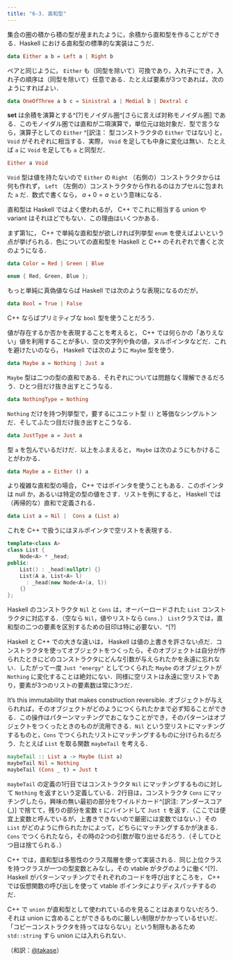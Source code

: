 ```yaml
---
title: "6-3. 直和型"
---
```


集合の圏の積から積の型が産まれたように，余積から直和型を作ることができる．Haskell における直和型の標準的な実装はこうだ．

```haskell
data Either a b = Left a | Right b
```

ペアと同じように， `Either` も（同型を除いて）可換であり，入れ子にでき，入れ子の順序は（同型を除いて）任意である．たとえば要素が3つであれば，次のようにすればよい．

```haskell
data OneOfThree a b c = Sinistral a | Medial b | Dextral c
```

$\mathbf{set}$ は余積を演算とする^[?]モノイダル圏^[さらに言えば対称モノイダル圏] である．このモノイダル圏では直和が二項演算で，単位元は始対象だ．型で言うなら，演算子としての `Either` ^[訳注： 型コンストラクタの `Either` ではない] と，`Void` がそれぞれに相当する．実際， `Void` を足しても中身に変化は無い．たとえば `a` に `Void` を足しても `a` と同型だ．

```haskell
Either a Void
```

`Void` 型は値を持たないので `Either` の `Right` （右側の）コンストラクタからは何も作れず， `Left` （左側の）コンストラクタから作れるのはカプセルに包まれた `a` だ．数式で書くなら， $a+0=a$ という意味になる．

直和型は Haskell ではよく使われるが， C++ でこれに相当する union や　variant はそれほどでもない．この理由はいくつかある．

まず第1に， C++ で単純な直和型が欲しければ列挙型 `enum` を使えばよいという点が挙げられる．色についての直和型を Haskell と C++ のそれぞれで書くと次のようになる．

```haskell
data Color = Red | Green | Blue
```

```cpp
enum { Red, Green, Blue };
```

もっと単純に真偽値ならば Haskell では次のような表現になるのだが，

```haskell
data Bool = True | False
```

C++ ならばプリミティブな `bool` 型を使うことだろう．

値が存在するか否かを表現することを考えると， C++ では何らかの「ありえない」値を利用することが多い．空の文字列や負の値，ヌルポインタなどだ．これを避けたいのなら， Haskell では次のように `Maybe` 型を使う．

```haskell
data Maybe a = Nothing | Just a
```

`Maybe` 型は二つの型の直和である．それぞれについては問題なく理解できるだろう．ひとつ目だけ抜き出すとこうなる．

```haskell
data NothingType = Nothing
```

`Nothing` だけを持つ列挙型で，要するにユニット型 `()` と等価なシングルトンだ．そしてふたつ目だけ抜き出すとこうなる．

```haskell
data JustType a = Just a
```

型 `a` を包んでいるだけだ．以上をふまえると， `Maybe` は次のようにもかけることがわかる．

```haskell
data Maybe a = Either () a
```

より複雑な直和型の場合， C++ ではポインタを使うこともある．このポインタは null か，あるいは特定の型の値をさす．リストを例にすると， Haskell では（再帰的な）直和で定義される．

```haskell
data List a = Nil |  Cons a (List a)
```

これを C++ で扱うにはヌルポインタで空リストを表現する．

```cpp
template<class A>
class List {
    Node<A> * _head;
public:
    List() : _head(nullptr) {}
    List(A a, List<A> l)
      : _head(new Node<A>(a, l))
    {}
};
```

Haskell のコンストラクタ `Nil` と `Cons` は，オーバーロードされた `List` コンストラクタに対応する．（空なら `Nil`，値やリストなら `Cons`．） `List`クラスでは，直和型の二つの要素を区別するための目印は特に必要ない．^[?]

Haskell と C++ での大きな違いは， Haskell は値の上書きを許さない点だ．コンストラクタを使ってオブジェクトをつくったら，そのオブジェクトは自分が作られたときにどのコンストラクタにどんな引数が与えられたかを永遠に忘れない．したがって一度 `Just "energy"` としてつくられた `Maybe` のオブジェクトが `Nothing` に変化することは絶対にない．同様に空リストは永遠に空リストであり，要素が3つのリストの要素数は常に3つだ．

It’s this immutability that makes construction reversible. オブジェクトが与えられれば，そのオブジェクトがどのようにつくられたかまで必ず知ることができる．この操作はパターンマッチングでおこなうことができ，そのパターンはオブジェクトをつくったときのものが流用できる．`Nil` という空リストにマッチングするものと，`Cons` でつくられたリストにマッチングするものに分けられるだろう．たとえば `List` を取る関数 `maybeTail` を考える．

```haskell
maybeTail :: List a -> Maybe (List a)
maybeTail Nil = Nothing
maybeTail (Cons _ t) = Just t
```

`maybeTail` の定義の1行目ではコンストラクタ `Nil` にマッチングするものに対して `Nothing` を返すという定義している．2行目は，コンストラクタ `Cons` にマッチングしたら，興味の無い最初の部分をワイルドカード^[訳注: アンダースコア (_)] で捨てて，残りの部分を変数 `t` にバインドして `Just t` を返す．（ここでは便宜上変数と呼んでいるが，上書きできないので厳密には変数ではない．）その `List` がどのように作られたかによって，どちらにマッチングするかが決まる． `Cons` でつくられたなら，その時の2つの引数が取り出せるだろう．（そしてひとつ目は捨てられる．）

C++ では，直和型は多態性のクラス階層を使って実装される．同じ上位クラスを持つクラスが一つの型変数とみなし，その vtable がタグのように働く^[?]．Haskell がパターンマッチングでそれぞれのコードを呼び出すところを， C++ では仮想関数の呼び出しを使って vtable ポインタによりディスパッチするのだ．

C++ で `union` が直和型として使われているのを見ることはあまりないだろう．それは union に含めることができるものに厳しい制限がかかっているせいだ．「コピーコンストラクタを持ってはならない」という制限もあるため `std::string` すら union には入れられない．

（和訳：[@takase](https://zenn.dev/takase)）